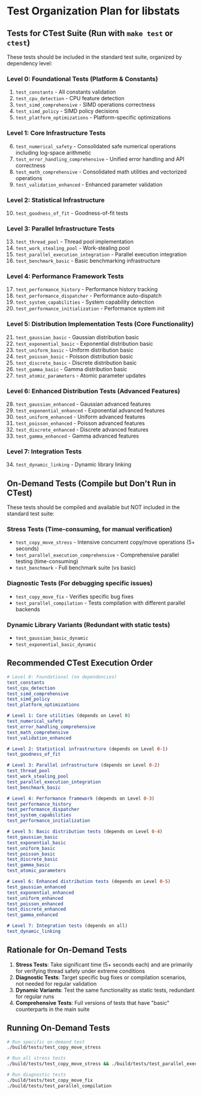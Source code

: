 # Test Organization Plan for libstats

## Tests for CTest Suite (Run with `make test` or `ctest`)

These tests should be included in the standard test suite, organized by dependency level:

### Level 0: Foundational Tests (Platform & Constants)
1. `test_constants` - All constants validation
2. `test_cpu_detection` - CPU feature detection
3. `test_simd_comprehensive` - SIMD operations correctness
4. `test_simd_policy` - SIMD policy decisions
5. `test_platform_optimizations` - Platform-specific optimizations

### Level 1: Core Infrastructure Tests
6. `test_numerical_safety` - Consolidated safe numerical operations including log-space arithmetic
7. `test_error_handling_comprehensive` - Unified error handling and API correctness
8. `test_math_comprehensive` - Consolidated math utilities and vectorized operations
9. `test_validation_enhanced` - Enhanced parameter validation

### Level 2: Statistical Infrastructure
10. `test_goodness_of_fit` - Goodness-of-fit tests

### Level 3: Parallel Infrastructure Tests
13. `test_thread_pool` - Thread pool implementation
14. `test_work_stealing_pool` - Work-stealing pool
15. `test_parallel_execution_integration` - Parallel execution integration
16. `test_benchmark_basic` - Basic benchmarking infrastructure

### Level 4: Performance Framework Tests
17. `test_performance_history` - Performance history tracking
18. `test_performance_dispatcher` - Performance auto-dispatch
19. `test_system_capabilities` - System capability detection
20. `test_performance_initialization` - Performance system init

### Level 5: Distribution Implementation Tests (Core Functionality)
21. `test_gaussian_basic` - Gaussian distribution basic
22. `test_exponential_basic` - Exponential distribution basic
23. `test_uniform_basic` - Uniform distribution basic
24. `test_poisson_basic` - Poisson distribution basic
25. `test_discrete_basic` - Discrete distribution basic
26. `test_gamma_basic` - Gamma distribution basic
27. `test_atomic_parameters` - Atomic parameter updates

### Level 6: Enhanced Distribution Tests (Advanced Features)
28. `test_gaussian_enhanced` - Gaussian advanced features
29. `test_exponential_enhanced` - Exponential advanced features
30. `test_uniform_enhanced` - Uniform advanced features
31. `test_poisson_enhanced` - Poisson advanced features
32. `test_discrete_enhanced` - Discrete advanced features
33. `test_gamma_enhanced` - Gamma advanced features

### Level 7: Integration Tests
34. `test_dynamic_linking` - Dynamic library linking

## On-Demand Tests (Compile but Don't Run in CTest)

These tests should be compiled and available but NOT included in the standard test suite:

### Stress Tests (Time-consuming, for manual verification)
- `test_copy_move_stress` - Intensive concurrent copy/move operations (5+ seconds)
- `test_parallel_execution_comprehensive` - Comprehensive parallel testing (time-consuming)
- `test_benchmark` - Full benchmark suite (vs basic)

### Diagnostic Tests (For debugging specific issues)
- `test_copy_move_fix` - Verifies specific bug fixes
- `test_parallel_compilation` - Tests compilation with different parallel backends

### Dynamic Library Variants (Redundant with static tests)
- `test_gaussian_basic_dynamic`
- `test_exponential_basic_dynamic`

## Recommended CTest Execution Order

```cmake
# Level 0: Foundational (no dependencies)
test_constants
test_cpu_detection
test_simd_comprehensive
test_simd_policy
test_platform_optimizations

# Level 1: Core utilities (depends on Level 0)
test_numerical_safety
test_error_handling_comprehensive
test_math_comprehensive
test_validation_enhanced

# Level 2: Statistical infrastructure (depends on Level 0-1)
test_goodness_of_fit

# Level 3: Parallel infrastructure (depends on Level 0-2)
test_thread_pool
test_work_stealing_pool
test_parallel_execution_integration
test_benchmark_basic

# Level 4: Performance framework (depends on Level 0-3)
test_performance_history
test_performance_dispatcher
test_system_capabilities
test_performance_initialization

# Level 5: Basic distribution tests (depends on Level 0-4)
test_gaussian_basic
test_exponential_basic
test_uniform_basic
test_poisson_basic
test_discrete_basic
test_gamma_basic
test_atomic_parameters

# Level 6: Enhanced distribution tests (depends on Level 0-5)
test_gaussian_enhanced
test_exponential_enhanced
test_uniform_enhanced
test_poisson_enhanced
test_discrete_enhanced
test_gamma_enhanced

# Level 7: Integration tests (depends on all)
test_dynamic_linking
```

## Rationale for On-Demand Tests

1. **Stress Tests**: Take significant time (5+ seconds each) and are primarily for verifying thread safety under extreme conditions
2. **Diagnostic Tests**: Target specific bug fixes or compilation scenarios, not needed for regular validation
3. **Dynamic Variants**: Test the same functionality as static tests, redundant for regular runs
4. **Comprehensive Tests**: Full versions of tests that have "basic" counterparts in the main suite

## Running On-Demand Tests

```bash
# Run specific on-demand test
./build/tests/test_copy_move_stress

# Run all stress tests
./build/tests/test_copy_move_stress && ./build/tests/test_parallel_execution_comprehensive

# Run diagnostic tests
./build/tests/test_copy_move_fix
./build/tests/test_parallel_compilation
```
